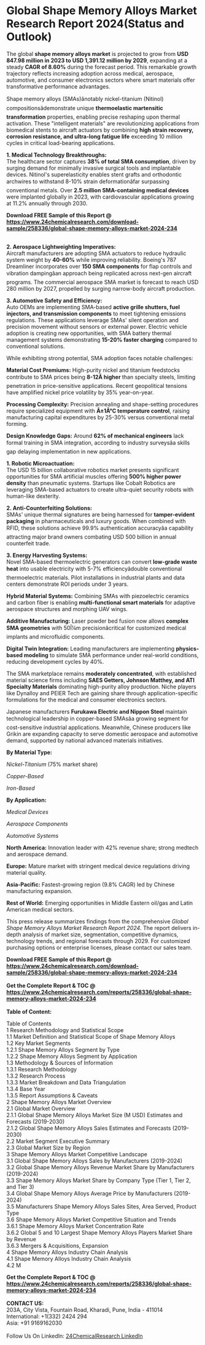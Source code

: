 <h1>Global Shape Memory Alloys Market Research Report 2024(Status and Outlook)</h1><p>The global <strong>shape memory alloys market</strong> is projected to grow from <strong>USD 847.98 million in 2023 to USD 1,391.12 million by 2029</strong>, expanding at a steady <strong>CAGR of 8.60%</strong> during the forecast period. This remarkable growth trajectory reflects increasing adoption across medical, aerospace, automotive, and consumer electronics sectors where smart materials offer transformative performance advantages.</p><p>Shape memory alloys (SMAs)ânotably nickel-titanium (Nitinol) compositionsâdemonstrate unique <strong>thermoelastic martensitic transformation</strong> properties, enabling precise reshaping upon thermal activation. These "intelligent materials" are revolutionizing applications from biomedical stents to aircraft actuators by combining <strong>high strain recovery, corrosion resistance, and ultra-long fatigue life</strong> exceeding 10 million cycles in critical load-bearing applications.</p><p><strong>1. Medical Technology Breakthroughs:</strong><br>
The healthcare sector captures <strong>38% of total SMA consumption</strong>, driven by surging demand for minimally invasive surgical tools and implantable devices. Nitinol's superelasticity enables stent grafts and orthodontic archwires to withstand 8-10% strain deformationâfar surpassing conventional metals. Over <strong>2.5 million SMA-containing medical devices</strong> were implanted globally in 2023, with cardiovascular applications growing at 11.2% annually through 2030.</p><div><b>Download FREE Sample of this Report @ 
            <a href="https://www.24chemicalresearch.com/download-sample/258336/global-shape-memory-alloys-market-2024-234">
            https://www.24chemicalresearch.com/download-sample/258336/global-shape-memory-alloys-market-2024-234</a></b></div><br><p><strong>2. Aerospace Lightweighting Imperatives:</strong><br>
Aircraft manufacturers are adopting SMA actuators to reduce hydraulic system weight by <strong>40-60%</strong> while improving reliability. Boeing's 787 Dreamliner incorporates over <strong>150 SMA components</strong> for flap controls and vibration dampingâan approach being replicated across next-gen aircraft programs. The commercial aerospace SMA market is forecast to reach USD 280 million by 2027, propelled by surging narrow-body aircraft production.</p><p><strong>3. Automotive Safety and Efficiency:</strong><strong><br>
</strong>Auto OEMs are implementing SMA-based <strong>active grille shutters, fuel injectors, and transmission components</strong> to meet tightening emissions regulations. These applications leverage SMAs' silent operation and precision movement without sensors or external power. Electric vehicle adoption is creating new opportunities, with SMA battery thermal management systems demonstrating <strong>15-20% faster charging</strong> compared to conventional solutions.</p><p>While exhibiting strong potential, SMA adoption faces notable challenges:</p><p><strong>Material Cost Premiums:</strong> High-purity nickel and titanium feedstocks contribute to SMA prices being <strong>8-12Ã higher</strong> than specialty steels, limiting penetration in price-sensitive applications. Recent geopolitical tensions have amplified nickel price volatility by 35% year-on-year.</p><p><strong>Processing Complexity:</strong> Precision annealing and shape-setting procedures require specialized equipment with <strong>Â±1Â°C temperature control</strong>, raising manufacturing capital expenditures by 25-30% versus conventional metal forming.</p><p><strong>Design Knowledge Gaps:</strong> Around <strong>62% of mechanical engineers</strong> lack formal training in SMA integration, according to industry surveysâa skills gap delaying implementation in new applications.</p><p><strong>1. Robotic Microactuation:</strong><br>
The USD 15 billion collaborative robotics market presents significant opportunities for SMA artificial muscles offering <strong>500% higher power density</strong> than pneumatic systems. Startups like Cobalt Robotics are leveraging SMA-based actuators to create ultra-quiet security robots with human-like dexterity.</p><p><strong>2. Anti-Counterfeiting Solutions:</strong><br>
SMAs' unique thermal signatures are being harnessed for <strong>tamper-evident packaging</strong> in pharmaceuticals and luxury goods. When combined with RFID, these solutions achieve 99.9% authentication accuracyâa capability attracting major brand owners combating USD 500 billion in annual counterfeit trade.</p><p><strong>3. Energy Harvesting Systems:</strong><br>
Novel SMA-based thermoelectric generators can convert <strong>low-grade waste heat</strong> into usable electricity with 5-7% efficiencyâdouble conventional thermoelectric materials. Pilot installations in industrial plants and data centers demonstrate ROI periods under 3 years.</p><p><strong>Hybrid Material Systems:</strong> Combining SMAs with piezoelectric ceramics and carbon fiber is enabling <strong>multi-functional smart materials</strong> for adaptive aerospace structures and morphing UAV wings.</p><p><strong>Additive Manufacturing:</strong> Laser powder bed fusion now allows <strong>complex SMA geometries</strong> with 50Î¼m precisionâcritical for customized medical implants and microfluidic components.</p><p><strong>Digital Twin Integration:</strong> Leading manufacturers are implementing <strong>physics-based modeling</strong> to simulate SMA performance under real-world conditions, reducing development cycles by 40%.</p><p>The SMA marketplace remains <strong>moderately concentrated</strong>, with established material science firms including <strong>SAES Getters, Johnson Matthey, and ATI Specialty Materials</strong> dominating high-purity alloy production. Niche players like Dynalloy and PEIER Tech are gaining share through application-specific formulations for the medical and consumer electronics sectors.</p><p>Japanese manufacturers <strong>Furukawa Electric and Nippon Steel</strong> maintain technological leadership in copper-based SMAsâa growing segment for cost-sensitive industrial applications. Meanwhile, Chinese producers like Grikin are expanding capacity to serve domestic aerospace and automotive demand, supported by national advanced materials initiatives.</p><p><strong>By Material Type:</strong></p><p><em>Nickel-Titanium</em> (75% market share)</p><p><em>Copper-Based</em></p><p><em>Iron-Based</em></p><p><strong>By Application:</strong></p><p><em>Medical Devices</em></p><p><em>Aerospace Components</em></p><p><em>Automotive Systems</em></p><p><strong>North America:</strong> Innovation leader with 42% revenue share; strong medtech and aerospace demand.</p><p><strong>Europe:</strong> Mature market with stringent medical device regulations driving material quality.</p><p><strong>Asia-Pacific:</strong> Fastest-growing region (9.8% CAGR) led by Chinese manufacturing expansion.</p><p><strong>Rest of World:</strong> Emerging opportunities in Middle Eastern oil/gas and Latin American medical sectors.</p><p>This press release summarizes findings from the comprehensive <em>Global Shape Memory Alloys Market Research Report 2024</em>. The report delivers in-depth analysis of market size, segmentation, competitive dynamics, technology trends, and regional forecasts through 2029. For customized purchasing options or enterprise licenses, please contact our sales team.</p><div><b>Download FREE Sample of this Report @ 
            <a href="https://www.24chemicalresearch.com/download-sample/258336/global-shape-memory-alloys-market-2024-234">
            https://www.24chemicalresearch.com/download-sample/258336/global-shape-memory-alloys-market-2024-234</a></b></div><br><div><b>Get the Complete Report & TOC @ 
            <a href="https://www.24chemicalresearch.com/reports/258336/global-shape-memory-alloys-market-2024-234">
            https://www.24chemicalresearch.com/reports/258336/global-shape-memory-alloys-market-2024-234</a></b></div><br>
            <b>Table of Content:</b><p>Table of Contents<br />
1 Research Methodology and Statistical Scope<br />
1.1 Market Definition and Statistical Scope of Shape Memory Alloys<br />
1.2 Key Market Segments<br />
1.2.1 Shape Memory Alloys Segment by Type<br />
1.2.2 Shape Memory Alloys Segment by Application<br />
1.3 Methodology & Sources of Information<br />
1.3.1 Research Methodology<br />
1.3.2 Research Process<br />
1.3.3 Market Breakdown and Data Triangulation<br />
1.3.4 Base Year<br />
1.3.5 Report Assumptions & Caveats<br />
2 Shape Memory Alloys Market Overview<br />
2.1 Global Market Overview<br />
2.1.1 Global Shape Memory Alloys Market Size (M USD) Estimates and Forecasts (2019-2030)<br />
2.1.2 Global Shape Memory Alloys Sales Estimates and Forecasts (2019-2030)<br />
2.2 Market Segment Executive Summary<br />
2.3 Global Market Size by Region<br />
3 Shape Memory Alloys Market Competitive Landscape<br />
3.1 Global Shape Memory Alloys Sales by Manufacturers (2019-2024)<br />
3.2 Global Shape Memory Alloys Revenue Market Share by Manufacturers (2019-2024)<br />
3.3 Shape Memory Alloys Market Share by Company Type (Tier 1, Tier 2, and Tier 3)<br />
3.4 Global Shape Memory Alloys Average Price by Manufacturers (2019-2024)<br />
3.5 Manufacturers Shape Memory Alloys Sales Sites, Area Served, Product Type<br />
3.6 Shape Memory Alloys Market Competitive Situation and Trends<br />
3.6.1 Shape Memory Alloys Market Concentration Rate<br />
3.6.2 Global 5 and 10 Largest Shape Memory Alloys Players Market Share by Revenue<br />
3.6.3 Mergers & Acquisitions, Expansion<br />
4 Shape Memory Alloys Industry Chain Analysis<br />
4.1 Shape Memory Alloys Industry Chain Analysis<br />
4.2 M</p><div><b>Get the Complete Report & TOC @ 
            <a href="https://www.24chemicalresearch.com/reports/258336/global-shape-memory-alloys-market-2024-234">
            https://www.24chemicalresearch.com/reports/258336/global-shape-memory-alloys-market-2024-234</a></b></div><br><b>CONTACT US:</b><br>
            203A, City Vista, Fountain Road, Kharadi, Pune, India - 411014<br>
            International: +1(332) 2424 294<br>
            Asia: +91 9169162030 <br><br>
            Follow Us On LinkedIn: <a href="https://www.linkedin.com/company/24chemicalresearch/">24ChemicalResearch LinkedIn</a>
